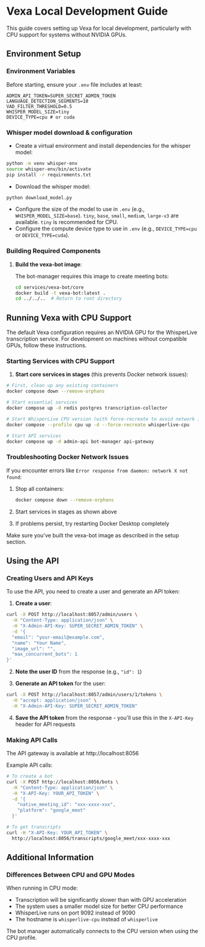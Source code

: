 # Vexa Local Development Guide

This guide covers setting up Vexa for local development, particularly with CPU support for systems without NVIDIA GPUs.

## Environment Setup

### Environment Variables

Before starting, ensure your `.env` file includes at least:

```
ADMIN_API_TOKEN=SUPER_SECRET_ADMIN_TOKEN
LANGUAGE_DETECTION_SEGMENTS=10
VAD_FILTER_THRESHOLD=0.5
WHISPER_MODEL_SIZE=tiny
DEVICE_TYPE=cpu # or cuda
```

### Whisper model download & configuration

- Create a virtual environment and install dependencies for the whisper model:

```bash
python -m venv whisper-env
source whisper-env/bin/activate
pip install -r requirements.txt
```

- Download the whisper model:

```bash
python download_model.py
```

- Configure the size of the model to use in `.env` (e.g., `WHISPER_MODEL_SIZE=base`). `tiny`, `base`, `small`, `medium`, `large-v3` are available. `tiny` is recommended for CPU.
- Configure the compute device type to use in `.env` (e.g., `DEVICE_TYPE=cpu` or `DEVICE_TYPE=cuda`).

### Building Required Components

1. **Build the vexa-bot image**:

   The bot-manager requires this image to create meeting bots:

   ```bash
   cd services/vexa-bot/core
   docker build -t vexa-bot:latest .
   cd ../../..  # Return to root directory
   ```

## Running Vexa with CPU Support

The default Vexa configuration requires an NVIDIA GPU for the WhisperLive transcription service. For development on machines without compatible GPUs, follow these instructions.

### Starting Services with CPU Support

1. **Start core services in stages** (this prevents Docker network issues):

```bash
# First, clean up any existing containers
docker compose down --remove-orphans

# Start essential services
docker compose up -d redis postgres transcription-collector

# Start WhisperLive CPU version (with force-recreate to avoid network issues)
docker compose --profile cpu up -d --force-recreate whisperlive-cpu

# Start API services
docker compose up -d admin-api bot-manager api-gateway
```

### Troubleshooting Docker Network Issues

If you encounter errors like `Error response from daemon: network X not found`:

1. Stop all containers:

   ```bash
   docker compose down --remove-orphans
   ```

2. Start services in stages as shown above

3. If problems persist, try restarting Docker Desktop completely

Make sure you've built the vexa-bot image as described in the setup section.

## Using the API

### Creating Users and API Keys

To use the API, you need to create a user and generate an API token:

1. **Create a user**:

```bash
curl -X POST http://localhost:8057/admin/users \
  -H "Content-Type: application/json" \
  -H "X-Admin-API-Key: SUPER_SECRET_ADMIN_TOKEN" \
  -d '{
  "email": "your-email@example.com",
  "name": "Your Name",
  "image_url": "",
  "max_concurrent_bots": 1
}'
```

2. **Note the user ID** from the response (e.g., `"id": 1`)

3. **Generate an API token** for the user:

```bash
curl -X POST http://localhost:8057/admin/users/1/tokens \
  -H "accept: application/json" \
  -H "X-Admin-API-Key: SUPER_SECRET_ADMIN_TOKEN"
```

4. **Save the API token** from the response - you'll use this in the `X-API-Key` header for API requests

### Making API Calls

The API gateway is available at http://localhost:8056

Example API calls:

```bash
# To create a bot
curl -X POST http://localhost:8056/bots \
  -H "Content-Type: application/json" \
  -H "X-API-Key: YOUR_API_TOKEN" \
  -d '{
    "native_meeting_id": "xxx-xxxx-xxx",
    "platform": "google_meet"
  }'

# To get transcripts
curl -H "X-API-Key: YOUR_API_TOKEN" \
  http://localhost:8056/transcripts/google_meet/xxx-xxxx-xxx
```

## Additional Information

### Differences Between CPU and GPU Modes

When running in CPU mode:

- Transcription will be significantly slower than with GPU acceleration
- The system uses a smaller model size for better CPU performance
- WhisperLive runs on port 9092 instead of 9090
- The hostname is `whisperlive-cpu` instead of `whisperlive`

The bot manager automatically connects to the CPU version when using the CPU profile.
